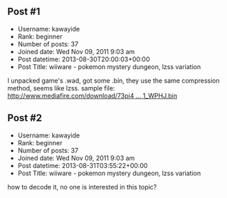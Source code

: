 ## Post #1
- Username: kawayide
- Rank: beginner
- Number of posts: 37
- Joined date: Wed Nov 09, 2011 9:03 am
- Post datetime: 2013-08-30T20:00:03+00:00
- Post Title: wiiware - pokemon mystery dungeon, lzss variation

I unpacked game's .wad, got some .bin, they use the same compression method, seems like lzss.
sample file:
[http://www.mediafire.com/download/73pi4 ... 1_WPHJ.bin](http://www.mediafire.com/download/73pi414guac8th8/data1_WPHJ.bin)
## Post #2
- Username: kawayide
- Rank: beginner
- Number of posts: 37
- Joined date: Wed Nov 09, 2011 9:03 am
- Post datetime: 2013-08-31T03:55:22+00:00
- Post Title: wiiware - pokemon mystery dungeon, lzss variation

how to decode it, no one is interested in this topic?
